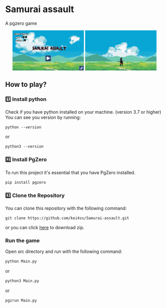 # Samurai assault
A pgzero game

<p align="center">
  <img src="documents/menuScreenshot.png" alt="Imagem 1" width="45%">
  <img src="documents/gameScreenshot.png" alt="Imagem 2" width="45%">
</p>


## How to play?
### 1️⃣ Install python
Check if you have python installed on your machine. (version 3.7 or higher)
You can see you version by running:
```shell
python --version
```
or
```shell
python3 --version
```

### 2️⃣ Install PgZero
To run this project it's essential that you have PgZero installed.
```shell
pip install pgzero
```

### 3️⃣ Clone the Repository
You can clone this repository with the following command:
```shell
git clone https://github.com/kei4ss/Samurai-assault.git
```
or you can click [here](https://github.com/kei4ss/Samurai-assault/archive/refs/heads/main.zip) to download zip.

### Run the game
Open src directory and run with the following command:
```bash
python Main.py
```
or

```bash
python3 Main.py
```
or
```bash
pgzrun Main.py
```
